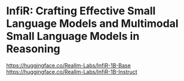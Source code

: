 # InfiR: Crafting Effective Small Language Models and Multimodal Small Language Models in Reasoning

https://huggingface.co/Reallm-Labs/InfiR-1B-Base
https://huggingface.co/Reallm-Labs/InfiR-1B-Instruct
